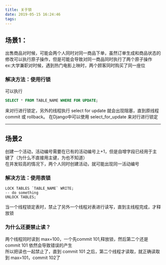 ```yaml
---
title: 关于锁
date: 2019-05-15 16:24:46
tags:
---
```


## 场景1：
出售商品对时候，可能会两个人同时对同一商品下单，虽然订单生成和商品状态的修改可以执行原子操作，但是可能会导致对同一商品同时执行了两个原子操作  
ex:大学兼职对时候，遇到热门电影上映时，两个顾客同时购买了同一座位
### 解决方法：使用行锁
可以执行
```sql
SELECT * FROM TABLE_NAME WHERE FOR UPDATE;
```
来对行进行锁定，另外的线程执行 select for update 就会出现阻塞，直到原线程 commit 或 rollback。 
在Django中可以使用 select_for_update 来对行进行锁定

-----------------------------

## 场景2
创建一个活动，活动编号需要在已有的活动编号上+1，但是自增字段已经用于主键了（为什么不直接用主键，为也不知道）  
在并发较高的情况下，两个人同时创建活动，就可能出现同一活动编号
### 解决方法：使用表锁
```mysql
LOCK TABLES `TABLE_NAME` WRITE;
-- do something
UNLOCK TABLES;
```
当一个线程锁定表时，禁止了另外一个线程对表进行读写，直到主线程完成，才释放锁  
### 为什么还要禁止读？
两个线程同时读到 max=100，一个先commit 101,释放锁，然后第二个还是 commit 101 依然会导致错误的产生  
所以把读也一起禁止了，直到 commit 101 之后，第二个线程才读取，就正确读取到 max=101，commit 102了
